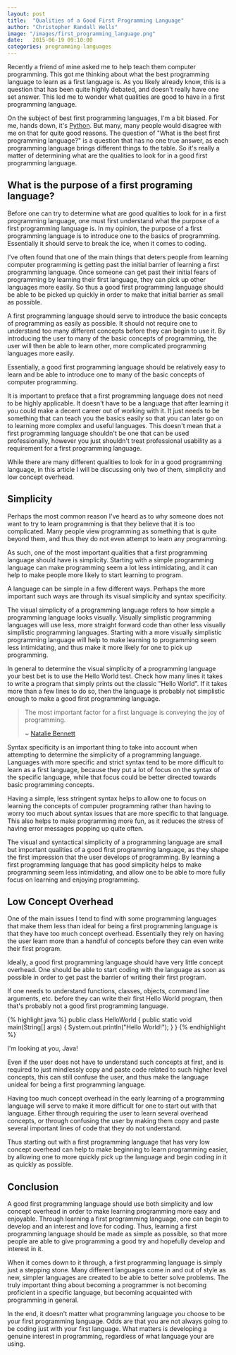 ```yaml
---
layout: post
title:  "Qualities of a Good First Programming Language"
author: "Christopher Randall Wells"
image: "/images/first_programming_language.png"
date:   2015-06-19 09:10:00
categories: programming-languages
---
```

Recently a friend of mine asked me to help teach them computer programming. This got me thinking about what the best programming language to learn as a first language is. As you likely already know, this is a question that has been quite highly debated, and doesn't really have one set answer. This led me to wonder what qualities are good to have in a first programming language.

On the subject of best first programming languages, I'm a bit biased. For me, hands down, it's [Python](https://www.python.org/). But many, many people would disagree with me on that for quite good reasons. The question of "What is the best first programming language?" is a question that has no one true answer, as each programming language brings different things to the table. So it's really a matter of determining what are the qualities to look for in a good first programming language.

## What is the purpose of a first programing language?
Before one can try to determine what are good qualities to look for in a first programming language, one must first understand what the purpose of a first programming language is. In my opinion, the purpose of a first programming language is to introduce one to the basics of programming. Essentially it should serve to break the ice, when it comes to coding.

I've often found that one of the main things that deters people from learning computer programming is getting past the initial barrier of learning a first programming language. Once someone can get past their initial fears of programming by learning their first language, they can pick up other languages more easily. So thus a good first programming language should be able to be picked up quickly in order to make that initial barrier as small as possible.

A first programming language should serve to introduce the basic concepts of programming as easily as possible. It should not require one to understand too many different concepts before they can begin to use it. By introducing the user to many of the basic concepts of programming, the user will then be able to learn other, more complicated programming languages more easily.

Essentially, a good first programming language should be relatively easy to learn and be able to introduce one to many of the basic concepts of computer programming.

It is important to preface that a first programming language does not need to be highly applicable. It doesn't have to be a language that after learning it you could make a decent career out of working with it. It just needs to be something that can teach you the basics easily so that you can later go on to learning more complex and useful languages. This doesn't mean that a first programming language shouldn't be one that can be used professionally, however you just shouldn't treat professional usability as a requirement for a first programming language.

While there are many different qualities to look for in a good programming language, in this article I will be discussing only two of them, simplicity and low concept overhead.

## Simplicity
Perhaps the most common reason I've heard as to why someone does not want to try to learn programming is that they believe that it is too complicated. Many people view programming as something that is quite beyond them, and thus they do not even attempt to learn any programming.

As such, one of the most important qualities that a first programming language should have is simplicity. Starting with a simple programming language can make programming seem a lot less intimidating, and it can help to make people more likely to start learning to program.

A language can be simple in a few different ways. Perhaps the more important such ways are through its visual simplicity and syntax specificity.

The visual simplicity of a programming language refers to how simple a programming language looks visually. Visually simplistic programming languages will use less, more straight forward code than other less visually simplistic programming languages. Starting with a more visually simplistic programming language will help to make learning to programming seem less intimidating, and thus make it more likely for one to pick up programming.

In general to determine the visual simplicity of a programming language your best bet is to use the Hello World test. Check how many lines it takes to write a program that simply prints out the classic "Hello World". If it takes more than a few lines to do so, then the language is probably not simplistic enough to make a good first programming language.

> The most important factor for a first language is conveying the joy of programming.
>
> ~ [Natalie Bennett](https://twitter.com/bennett_nj/status/600669895177666560)

Syntax specificity is an important thing to take into account when attempting to determine the simplicity of a programming language. Languages with more specific and strict syntax tend to be more difficult to learn as a first language, because they put a lot of focus on the syntax of the specific language, while that focus could be better directed towards basic programming concepts.

Having a simple, less stringent syntax helps to allow one to focus on learning the concepts of computer programming rather than having to worry too much about syntax issues that are more specific to that language. This also helps to make programming more fun, as it reduces the stress of having error messages popping up quite often.

The visual and syntactical simplicity of a programming language are small but important qualities of a good first programming language, as they shape the first impression that the user develops of programming. By learning a first programming language that has good simplicity helps to make programming seem less intimidating, and allow one to be able to more fully focus on learning and enjoying programming.

## Low Concept Overhead
One of the main issues I tend to find with some programming languages that make them less than ideal for being a first programming language is that they have too much concept overhead. Essentially they rely on having the user learn more than a handful of concepts before they can even write their first program.

Ideally, a good first programming language should have very little concept overhead. One should be able to start coding with the language as soon as possible in order to get past the barrier of writing their first program.

If one needs to understand functions, classes, objects, command line arguments, etc. before they can write their first Hello World program, then that's probably not a good first programming language.

{% highlight java %}
public class HelloWorld
{
    public static void main(String[] args) {
        System.out.println("Hello World!");
    }
}
{% endhighlight %}

I'm looking at you, Java!

Even if the user does not have to understand such concepts at first, and is required to just mindlessly copy and paste code related to such higher level concepts, this can still confuse the user, and thus make the language unideal for being a first programming language.

Having too much concept overhead in the early learning of a programming language will serve to make it more difficult for one to start out with that language. Either through requiring the user to learn several overhead concepts, or through confusing the user by making them copy and paste several important lines of code that they do not understand.

Thus starting out with a first programming language that has very low concept overhead can help to make beginning to learn programming easier, by allowing one to more quickly pick up the language and begin coding in it as quickly as possible.

## Conclusion
A good first programming language should use both simplicity and low concept overhead in order to make learning programming more easy and enjoyable. Through learning a first programming language, one can begin to develop and an interest and love for coding. Thus, learning a first programming language should be made as simple as possible, so that more people are able to give programming a good try and hopefully develop and interest in it.

When it comes down to it through, a first programming language is simply just a stepping stone. Many different languages come in and out of style as new, simpler languages are created to be able to better solve problems. The truly important thing about becoming a programmer is not becoming proficient in a specific language, but becoming acquainted with programming in general.

In the end, it doesn't matter what programming language you choose to be your first programming language. Odds are that you are not always going to be coding just with your first language. What matters is developing a genuine interest in programming, regardless of what language your are using.
